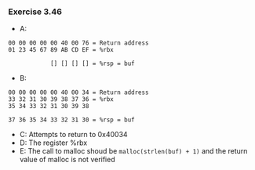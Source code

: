 ### Exercise 3.46

- A:
```
00 00 00 00 00 40 00 76 = Return address
01 23 45 67 89 AB CD EF = %rbx

            [] [] [] [] = %rsp = buf

```

- B:
```
00 00 00 00 00 40 00 34 = Return address
33 32 31 30 39 38 37 36 = %rbx
35 34 33 32 31 30 39 38

37 36 35 34 33 32 31 30 = %rsp = buf

```
- C: Attempts to return to 0x40034
- D: The register %rbx
- E: The call to malloc shoud be `malloc(strlen(buf) + 1)` and the return value of malloc is not verified
